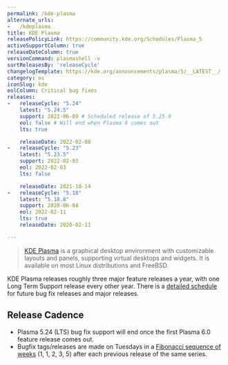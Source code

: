 ```yaml
---
permalink: /kde-plasma
alternate_urls:
-   /kdeplasma
title: KDE Plasma
releasePolicyLink: https://community.kde.org/Schedules/Plasma_5
activeSupportColumn: true
releaseDateColumn: true
versionCommand: plasmashell -v
sortReleasesBy: 'releaseCycle'
changelogTemplate: https://kde.org/announcements/plasma/5/__LATEST__/
category: os
iconSlug: kde
eolColumn: Critical bug fixes
releases:
-   releaseCycle: "5.24"
    latest: "5.24.5"
    support: 2022-06-09 # Scheduled release of 5.25.0
    eol: false # Will end when Plasma 6 comes out
    lts: true

    releaseDate: 2022-02-08
-   releaseCycle: "5.23"
    latest: "5.23.5"
    support: 2022-02-03
    eol: 2022-02-03
    lts: false

    releaseDate: 2021-10-14
-   releaseCycle: "5.18"
    latest: "5.18.8"
    support: 2020-06-04
    eol: 2022-02-11
    lts: true
    releaseDate: 2020-02-11

---
```


> [KDE Plasma](https://kde.org/plasma-desktop/) is a graphical desktop environment with customizable layouts and panels, supporting virtual desktops and widgets. It is available on most Linux distributions and FreeBSD.

KDE Plasma releases roughly three major feature releases a year, with one Long Term Support release every other year. There is a [detailed schedule](https://community.kde.org/Schedules/Plasma_5) for future bug fix releases and major releases. 

## Release Cadence
* Plasma 5.24 (LTS) bug fix support will end once the first Plasma 6.0 feature release comes out.
* Bugfix tags/releases are made on Tuesdays in a [Fibonacci sequence of weeks](https://community.kde.org/Schedules/Plasma_5#Bugfix_versions) (1, 1, 2, 3, 5) after each previous release of the same series.
